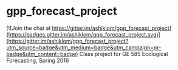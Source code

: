 # gpp_forecast_project

[![Join the chat at https://gitter.im/ashiklom/gpp_forecast_project](https://badges.gitter.im/ashiklom/gpp_forecast_project.svg)](https://gitter.im/ashiklom/gpp_forecast_project?utm_source=badge&utm_medium=badge&utm_campaign=pr-badge&utm_content=badge)
Class project for GE 585 Ecological Forecasting, Spring 2016

